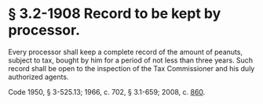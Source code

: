 # § 3.2-1908 Record to be kept by processor.

<p>Every processor shall keep a complete record of the amount of peanuts, subject to tax, bought by him for a period of not less than three years. Such record shall be open to the inspection of the Tax Commissioner and his duly authorized agents.</p><p>Code 1950, § 3-525.13; 1966, c. 702, § 3.1-659; 2008, c. <a href='http://lis.virginia.gov/cgi-bin/legp604.exe?081+ful+CHAP0860'>860</a>.</p>